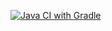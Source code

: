 [![Java CI with Gradle](https://github.com/ShestakovaElenaA/DZ3.1-testingWebIinterfaces/actions/workflows/gradle.yml/badge.svg)](https://github.com/ShestakovaElenaA/DZ3.1-testingWebIinterfaces/actions/workflows/gradle.yml)